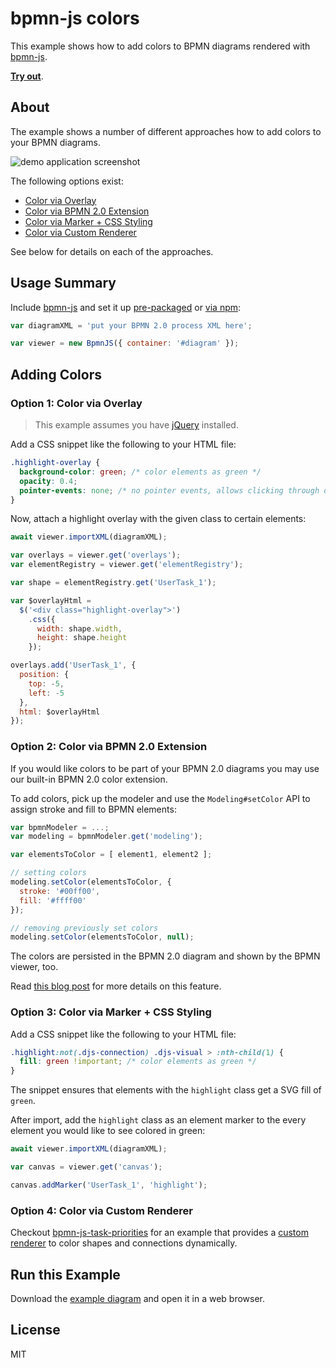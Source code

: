 
# bpmn-js colors

This example shows how to add colors to BPMN diagrams rendered with [bpmn-js](https://github.com/bpmn-io/bpmn-js).

[__Try out__](https://cdn.statically.io/gh/bpmn-io/bpmn-js-examples/main/colors/index.html).


## About

The example shows a number of different approaches how to add colors to your BPMN diagrams.

![demo application screenshot](./screenshot.png "Screenshot of the example application")

The following options exist:

* [Color via Overlay](#option-1-color-via-overlay)
* [Color via BPMN 2.0 Extension](#option-2-color-via-bpmn-20-extension)
* [Color via Marker + CSS Styling](#option-3-color-via-marker--css-styling)
* [Color via Custom Renderer](#option-4-color-via-custom-renderer)

See below for details on each of the approaches.


## Usage Summary

Include [bpmn-js](https://github.com/bpmn-io/bpmn-js) and set it up [pre-packaged](../pre-packaged) or [via npm](../bundling):


```javascript
var diagramXML = 'put your BPMN 2.0 process XML here';

var viewer = new BpmnJS({ container: '#diagram' });
```


## Adding Colors

### Option 1: Color via Overlay

> This example assumes you have [jQuery](http://jquery.com/) installed.

Add a CSS snippet like the following to your HTML file:

```css
.highlight-overlay {
  background-color: green; /* color elements as green */
  opacity: 0.4;
  pointer-events: none; /* no pointer events, allows clicking through onto the element */
}
```

Now, attach a highlight overlay with the given class to certain elements:

```javascript
await viewer.importXML(diagramXML);

var overlays = viewer.get('overlays');
var elementRegistry = viewer.get('elementRegistry');

var shape = elementRegistry.get('UserTask_1');

var $overlayHtml =
  $('<div class="highlight-overlay">')
    .css({
      width: shape.width,
      height: shape.height
    });

overlays.add('UserTask_1', {
  position: {
    top: -5,
    left: -5
  },
  html: $overlayHtml
});
```


### Option 2: Color via BPMN 2.0 Extension

If you would like colors to be part of your BPMN 2.0 diagrams you may use our built-in BPMN 2.0 color extension.

To add colors, pick up the modeler and use the `Modeling#setColor` API to assign stroke and fill to BPMN elements:

```javascript
var bpmnModeler = ...;
var modeling = bpmnModeler.get('modeling');

var elementsToColor = [ element1, element2 ];

// setting colors
modeling.setColor(elementsToColor, {
  stroke: '#00ff00',
  fill: '#ffff00'
});

// removing previously set colors
modeling.setColor(elementsToColor, null);
```

The colors are persisted in the BPMN 2.0 diagram and shown by the BPMN viewer, too.

Read [this blog post](https://bpmn.io/blog/posts/2016-colors-bpmn-js.html) for more details on this feature.


### Option 3: Color via Marker + CSS Styling

Add a CSS snippet like the following to your HTML file:

```css
.highlight:not(.djs-connection) .djs-visual > :nth-child(1) {
  fill: green !important; /* color elements as green */
}
```

The snippet ensures that elements with the `highlight` class get a SVG fill of `green`.

After import, add the `highlight` class as an element marker to the every element you would like to see colored in green:

```javascript
await viewer.importXML(diagramXML);

var canvas = viewer.get('canvas');

canvas.addMarker('UserTask_1', 'highlight');
```


### Option 4: Color via Custom Renderer

Checkout [bpmn-js-task-priorities](https://github.com/bpmn-io/bpmn-js-task-priorities) for an example that provides a [custom renderer](https://github.com/bpmn-io/bpmn-js-task-priorities/blob/master/lib/priorities/ColorRenderer.js) to color shapes and connections dynamically.


## Run this Example

Download the [example diagram](https://cdn.statically.io/gh/bpmn-io/bpmn-js-examples/main/colors/index.html) and open it in a web browser.


## License

MIT
